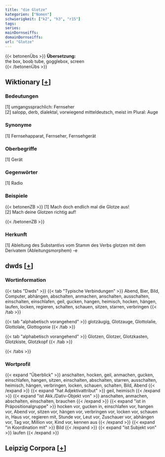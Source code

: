 ```yaml
---
title: "die Glotze"
kategorien: ["Nomen"]
schwierigkeit: ["k2", "h3", "r15"]
tags:
series:
mainDornseiffs:
domainDornseiffs:
url: "Glotze"
---
```


{{< betonenÜbs >}}
**Übersetzung:**  
the box, boob tube, gogglebox, screen  
{{< /betonenÜbs >}}

## Wiktionary [[+](https://de.wiktionary.org/wiki/Glotze)]

### Bedeutungen
[1] umgangssprachlich: Fernseher  
[2] salopp, derb, dialektal, vorwiegend mitteldeutsch, meist im Plural: Auge  

### Synonyme
[1] Fernsehapparat, Fernseher, Fernsehgerät  

### Oberbegriffe
[1] Gerät  

### Gegenwörter
[1] Radio  

### Beispiele
{{< betonenZB >}}
[1] Mach doch endlich mal die Glotze aus!  
[2] Mach deine Glotzen richtig auf!  

{{< /betonenZB >}}
### Herkunft
[1] Ableitung des Substantivs vom Stamm des Verbs glotzen mit dem Derivatem (Ableitungsmorphem) -e  



## dwds [[+](https://www.dwds.de/wb/Glotze)]

### Wortinformation
{{< tabs "Dwds" >}}
{{< tab "Typische Verbindungen" >}}
Abend, Bier, Bild, Computer, abhängen, abschalten, anmachen, anschalten, ausschalten, einschalten, einschlafen, geil, gucken, hangen, heimisch, hocken, hängen, laufen, locken, regieren, schalten, schauen, sitzen, starren, verbringen
{{< /tab >}}

{{< tab "alphabetisch vorangehend" >}}
glotzäugig, Glotzauge, Glottolalie, Glottolale, Glottogonie
{{< /tab >}}

{{< tab "alphabetisch vorangehend" >}}
Glotzen, Glotzer, Glotzkasten, Glotzkiste, Glotzkopf
{{< /tab >}}

{{< /tabs >}}

### Wortprofil
{{< expand "Überblick" >}} anschalten, hocken, geil, anmachen, gucken, einschlafen, hangen, sitzen, einschalten, abschalten, starren, ausschalten, heimisch, hängen, verbringen, locken, schauen, schalten, Bild, Abend {{< /expand >}}
{{< expand "hat Adjektivattribut" >}} geil, heimisch {{< /expand >}}
{{< expand "ist Akk./Dativ-Objekt von" >}} anschalten, anmachen, abschalten, einschalten, brauchen {{< /expand >}}
{{< expand "ist in Präpositionalgruppe" >}} hocken vor, gucken in, einschlafen vor, hangen vor, Abend vor, sitzen vor, hängen vor, verbringen vor, locken vor, schauen in, Haus vor, regieren mit, Stunde vor, Leut vor, Zuschauer vor, abhängen vor, Tag vor, Million vor, Kind vor, kennen aus {{< /expand >}}
{{< expand "in Koordination mit" >}} Bild {{< /expand >}}
{{< expand "ist Subjekt von" >}} laufen {{< /expand >}}

## Leipzig Corpora [[+](https://corpora.uni-leipzig.de/en/res?word=Glotze&corpusId=deu_newscrawl-public_2018)]


